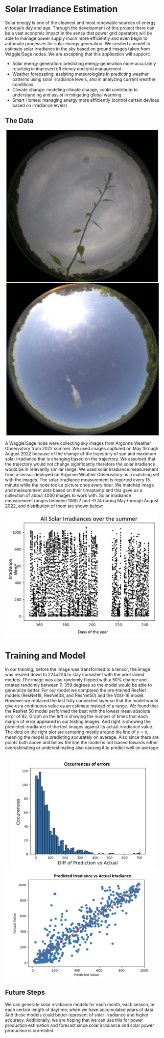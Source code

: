 # Solar Irradiance Estimation

Solar energy is one of the cleanest and most renewable sources of energy in today’s day and age. Through the development of this project there can be a vast economic impact in the sense that power grid operators will be able to manage power supply much more efficiently and even begin to automate processes for solar energy generation. We created a model to estimate solar irradiance in the sky based on ground images taken from Waggle/Sage nodes. We are excepting that this application will support:

- Solar energy generation: predicting energy generation more accurately resulting in improved efficiency and grid management
- Weather forecasting: assisting meteorologists in predicting weather patterns using solar irradiance levels, and in analyzing current weather conditions
- Climate change: modeling climate change, could contribute to understanding and assist in mitigating global warming
- Smart Homes: managing energy more efficiently (control certain devices based on irradiance levels) 

## The Data

<p align="center"> <img src="sky1.jpg" width="500"> <img src="sky2.jpg" width="500"> </p> 

A Waggle/Sage node were collecting sky images from Argonne Weather Observatory from 2022 summer. We used images captured on May through August 2022 because of the change of the trajectory of sun and maximum solar irradiance that is changing based on the trajectory. We assumed that the trajectory would not change significantly therefore the solar irradiance would be in relevantly similar range. We used solar irradiance measurement from a sensor deployed on Argonne Weather Observatory as a matching set with the images. The solar irradiance measurement is reported every 15 minute while the node took a picture once every hour. We matched image and measurement data based on their timestamp and this gave us a collection of about 4000 images to work with. Solar irradiance measurement ranges between 1060.7 and -9.74 during May through August 2022, and distribution of them are shown below:

<p align="center"> <img src="irr_distribution.png" width="500"> </p> 

# Training and Model
In our training, before the image was transformed to a tensor, the image was resized down to 224x224 to stay consistent with the pre-trained models. The image was also randomly flipped with a 50% chance and rotated randomly between 0-359 degrees so the model would be able to generalize better. For our model we compared the  pre-trained ResNet models (ResNet18, ResNet38, and ResNet50) and the VGG-16 model. However we replaced the last fully connected layer so that the model would give us a continuous value as an estimate instead of a range. We found that the ResNet 50 model performed the best with the lowest mean absolute error of 82. Graph on the left is showing the number of times that each margin of error appeared in our testing images. And right is showing the predicted irradiance of the test images against its actual irradiance value. The dots on the right plot are centering mostly around the line of $y=x$, meaning the model is predicting accurately on average. Also since there are points both above and below the line the model is not biased towards either overestimating or underestimating also causing it to predict well on average.

<p align="center">
<img src="https://github.com/AlexShen21/example_images/blob/c19899c565d475ed3c3347c8cf1d4c1742dc7c35/Screenshot%202023-08-18%20at%2011.16.20%20AM.png" width="475">
<img src="https://github.com/AlexShen21/example_images/blob/c19899c565d475ed3c3347c8cf1d4c1742dc7c35/Screenshot%202023-08-18%20at%2011.16.47%20AM.png" width="510">
</p>

## Future Steps

We can generate solar irradiance models for each month, each season, or each certain length of daytime, when we have accumulated years of data. And these models could better represent of solar irradiance and higher accuracy. Additionally, we are hoping that we can use this for power production estimation and forecast since solar irradiance and solar power production is correlated.
